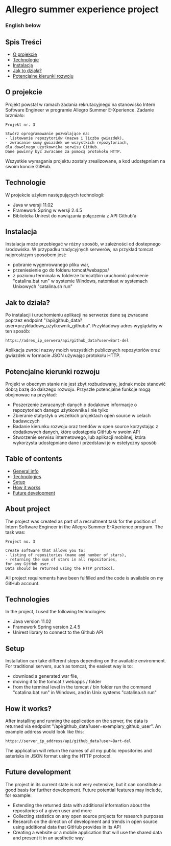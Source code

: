 # Allegro summer experience project


### English below


## Spis Treści
* [O projekcie](#o-projekcie)
* [Technologie](#technologie)
* [Instalacja](#instalacja)
* [Jak to działa?](#jak-to-działa?)
* [Potencjalne kierunki rozwoju](#potencjalne-kierunki-rozwoju)

## O projekcie

Projekt powstał w ramach zadania rekrutacyjnego na stanowisko Intern Software Engineer w programie Allegro Summer E-Xperience. Zadanie brzmiało:

```
Projekt nr. 3

Stwórz oprogramowanie pozwalające na:
- listowanie repozytoriów (nazwa i liczba gwiazdek),
- zwracanie sumy gwiazdek we wszystkich repozytoriach,
dla dowolnego użytkownika serwisu GitHub.
Dane powinny być zwracane za pomocą protokołu HTTP.
```

Wszystkie wymagania projektu zostały zrealizowane, a kod udostępniam na swoim koncie GitHub.

## Technologie

W projekcie użyłem następujących technologii:

* Java w wersji 11.02
* Framework Spring w wersji 2.4.5
* Biblioteka Unirest do nawiązania połączenia z API Github'a

## Instalacja

Instalacja może przebiegać w różny sposób, w zależności od dostepnego środowiska. W przypadku tradycyjnych serwerów, na przykład tomcat najprostrzym sposobem jest:

* pobranie wygenrowanego pliku war,
* przeniesienie go do folderu tomcat/webapps/
* z poziomu terminala w folderze tomcat/bin uruchomić polecenie "catalina.bat run" w systemie Windows, natomiast w systemach Unixowych "catalina.sh run"

## Jak to działa?

Po instalacji i uruchomieniu aplikacji na serwerze dane są zwracane poprzez endpoint "/api/github_data?user=przykładowy_użytkownik_githuba". Przykładowy adres wyglądałby w ten sposób:
```
https://adres_ip_serwera/api/github_data?user=Bart-del
```
Aplikacja zwróci nazwy moich wszystkich publicznych repozytoriów oraz gwiazdek w formacie JSON używając protokołu HTTP.

## Potencjalne kierunki rozwoju

Projekt w obecnym stanie nie jest zbyt rozbudowany, jednak może stanowić dobrą bazę do dalszego rozwoju. Przyszłe potencjalne funkcje mogą obejmowac na przykład:
* Poszerzenie zwracanych danych o dodakowe informacje o repozytoriach danego użytkownika i nie tylko
* Zbieranie statystyk o wszelkich projektach open source w celach badawczych
* Badanie kierunku rozwoju oraz trendów w open source korzystając z dodatkowych danych, które udostępnia GitHub w swoim API
* Stworzenie serwisu internetowego, lub aplikacji mobilnej, która wykorzysta udostępniane dane i przedstawi je w estetyczny sposób


## Table of contents
* [General info](#about-project)
* [Technologies](#technologies)
* [Setup](#setup)
* [How it works](#how-it-works?)
* [Future development](#future-development)

## About project

The project was created as part of a recruitment task for the position of Intern Software Engineer in the Allegro Summer E-Xperience program. The task was:

```
Project no. 3

Create software that allows you to:
- listing of repositories (name and number of stars),
- returning the sum of stars in all repositories,
for any GitHub user.
Data should be returned using the HTTP protocol. 
```

All project requirements have been fulfilled and the code is available on my GitHub account. 
	
## Technologies

In the project, I used the following technologies:

* Java version 11.02
* Framework Spring version 2.4.5
* Unirest library to connect to the Github API 
	
## Setup

Installation can take different steps depending on the available environment. For traditional servers, such as tomcat, the easiest way is to:

* download a generated war file,
* moving it to the tomcat / webapps / folder
* from the terminal level in the tomcat / bin folder run the command "catalina.bat run" in Windows, and in Unix systems "catalina.sh run" 

## How it works?

After installing and running the application on the server, the data is returned via endpoint "/api/github_data?user=exemplary_github_user". An example address would look like this:
```
https://server_ip_address/api/github_data?user=Bart-del
```
The application will return the names of all my public repositories and asterisks in JSON format using the HTTP protocol. 

## Future development

The project in its current state is not very extensive, but it can constitute a good basis for further development. Future potential features may include, for example:
* Extending the returned data with additional information about the repositories of a given user and more
* Collecting statistics on any open source projects for research purposes
* Research on the direction of development and trends in open source using additional data that GitHub provides in its API
* Creating a website or a mobile application that will use the shared data and present it in an aesthetic way 
